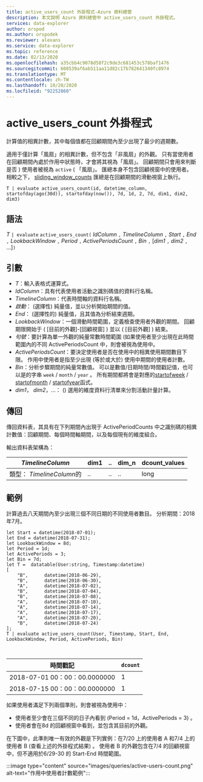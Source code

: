 ```yaml
---
title: active_users_count 外掛程式-Azure 資料總管
description: 本文說明 Azure 資料總管中 active_users_count 外掛程式。
services: data-explorer
author: orspod
ms.author: orspodek
ms.reviewer: alexans
ms.service: data-explorer
ms.topic: reference
ms.date: 02/13/2020
ms.openlocfilehash: a35cbb4c9078d58f2c9de3c681453c578baf1476
ms.sourcegitcommit: 608539af6ab511aa11d82c17b782641340fc8974
ms.translationtype: MT
ms.contentlocale: zh-TW
ms.lasthandoff: 10/20/2020
ms.locfileid: "92252860"
---
```

# <a name="active_users_count-plugin"></a>active_users_count 外掛程式

計算值的相異計數，其中每個值都在回顧期間內至少出現了最少的週期數。

適用于僅計算「風扇」的相異計數，但不包含「非風扇」的外觀。 只有當使用者在回顧期間內處於作用中狀態時，才會將其視為「風扇」。 回顧期間只會用來判斷是否 ) 使用者被視為 `active` ( 「風扇」。 匯總本身不包含回顧視窗中的使用者。 相較之下， [sliding_window_counts](sliding-window-counts-plugin.md) 匯總是在回顧期間的滑動視窗上執行。

```kusto
T | evaluate active_users_count(id, datetime_column, startofday(ago(30d)), startofday(now()), 7d, 1d, 2, 7d, dim1, dim2, dim3)
```

## <a name="syntax"></a>語法

*T* `| evaluate` `active_users_count(` *IdColumn* `,` *TimelineColumn* `,` *Start* `,` *End* `,` *LookbackWindow* `,` *Period* `,` *ActivePeriodsCount* `,` *Bin* `,` [*dim1* `,` *dim2* `,` ...]`)`

## <a name="arguments"></a>引數

* *T*：輸入表格式運算式。
* *IdColumn*：具有代表使用者活動之識別碼值的資料行名稱。 
* *TimelineColumn*：代表時間軸的資料行名稱。
* *啟動*： (選擇性) 純量值，並以分析開始期間的值。
* *End*： (選擇性的) 純量值，且其值為分析結束週期。
* *LookbackWindow*：一個滑動時間範圍，定義檢查使用者外觀的期間。 回顧期限開始于 ( [目前的外觀]-[回顧視窗] ) 並以 ( [目前外觀] ) 結束。 
* *句號*：要計算為單一外觀的純量常數時間範圍 (如果使用者至少出現在此時間範圍內的不同 ActivePeriodsCount 中，則會被視為使用中。
* *ActivePeriodsCount*：要決定使用者是否在使用中的相異使用期間數目下限。 作用中使用者是指至少出現 (等於或大於) 使用中期間的使用者計數。
* *Bin*：分析步驟期間的純量常數值。 可以是數值/日期時間/時間戳記值，也可以是的字串 `week` / `month` / `year` 。 所有期間都將會是對應的[startofweek](startofweekfunction.md) / [startofmonth](startofmonthfunction.md) / [startofyear](startofyearfunction.md)函式。
* *dim1*， *dim2*，...： () 選用的維度資料行清單來分割活動計量計算。

## <a name="returns"></a>傳回

傳回資料表，其具有在下列期間內出現于 ActivePeriodCounts 中之識別碼的相異計數值：回顧期間、每個時間軸期間，以及每個現有的維度組合。

輸出資料表架構為：

|*TimelineColumn*|dim1|..|dim_n|dcount_values|
|---|---|---|---|---|
|類型： *TimelineColumn*的|..|..|..|long|


## <a name="examples"></a>範例

計算過去八天期間內至少出現三個不同日期的不同使用者數目。 分析期間：2018年7月。

```kusto
let Start = datetime(2018-07-01);
let End = datetime(2018-07-31);
let LookbackWindow = 8d;
let Period = 1d;
let ActivePeriods = 3;
let Bin = 7d; 
let T =  datatable(User:string, Timestamp:datetime)
[
    "B",      datetime(2018-06-29),
    "B",      datetime(2018-06-30),
    "A",      datetime(2018-07-02),
    "B",      datetime(2018-07-04),
    "B",      datetime(2018-07-08),
    "A",      datetime(2018-07-10),
    "A",      datetime(2018-07-14),
    "A",      datetime(2018-07-17),
    "A",      datetime(2018-07-20),
    "B",      datetime(2018-07-24)
]; 
T | evaluate active_users_count(User, Timestamp, Start, End, LookbackWindow, Period, ActivePeriods, Bin)



```

|時間戳記|`dcount`|
|---|---|
|2018-07-01 00：00：00.0000000|1|
|2018-07-15 00：00：00.0000000|1|

如果使用者滿足下列兩個準則，則會被視為使用中： 
* 使用者至少會在三個不同的日子內看到 (Period = 1d，ActivePeriods = 3) 。
* 使用者會在8d 的回顧視窗中看到，並包含其目前的外觀。

在下圖中，此準則唯一有效的外觀是下列實例：在7/20 上的使用者 A 和7/4 上的使用者 B (查看上述的外掛程式結果) 。 使用者 B 的外觀包含在7/4 的回顧視窗中，但不適用於6/29-30 的 Start-End 時間範圍。 

:::image type="content" source="images/queries/active-users-count.png" alt-text="作用中使用者計數範例":::
